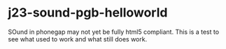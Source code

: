 j23-sound-pgb-helloworld
========================

SOund in phonegap may not yet be fully html5 compliant. This is a test to see what used to work and what still does work.
